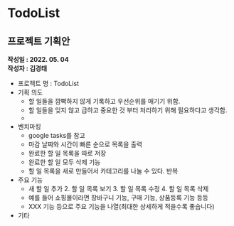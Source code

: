 # TodoList
## 프로젝트 기획안
**작성일 : 2022. 05. 04**  
**작성자 : 김경태**
- 프로젝트 명 : TodoList
- 기획 의도 
  - 할 일들을 깜빡하지 않게 기록하고 우선순위를 매기기 위함.
  - 할 일들을 잊지 않고 급하고 중요한 것 부터 처리하기 위해 필요하다고 생각함.
  - 
- 벤치마킹 
  - google tasks를 참고
  - 마감 날짜와 시간이 빠른 순으로 목록을 출력
  - 완료한 할 일 목록을 따로 저장
  - 완료한 할 일 모두 삭제 기능
  - 할 일 목록을 새로 만들어서 카테고리를 나눌 수 있다.
반복
- 주요 기능 
  - 새 할 일 추가 2. 할 일 목록 보기 3. 할 일 목록 수정 4. 할 일 목록 삭제 
  - 예를 들어 쇼핑몰이라면 장바구니 기능, 구매 기능, 상품등록 기능 등등 
  - XXX 기능 등으로 주요 기능을 나열(최대한 상세하게 적을수록 좋습니다)
- 기타 
